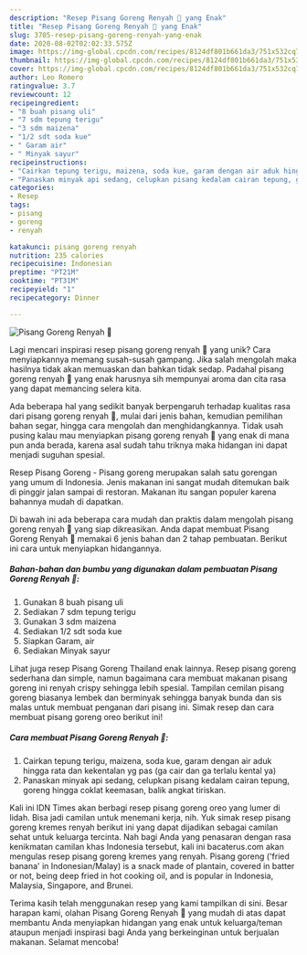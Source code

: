 ```yaml
---
description: "Resep Pisang Goreng Renyah 🍌 yang Enak"
title: "Resep Pisang Goreng Renyah 🍌 yang Enak"
slug: 3705-resep-pisang-goreng-renyah-yang-enak
date: 2020-08-02T02:02:33.575Z
image: https://img-global.cpcdn.com/recipes/8124df801b661da3/751x532cq70/pisang-goreng-renyah-🍌-foto-resep-utama.jpg
thumbnail: https://img-global.cpcdn.com/recipes/8124df801b661da3/751x532cq70/pisang-goreng-renyah-🍌-foto-resep-utama.jpg
cover: https://img-global.cpcdn.com/recipes/8124df801b661da3/751x532cq70/pisang-goreng-renyah-🍌-foto-resep-utama.jpg
author: Leo Romero
ratingvalue: 3.7
reviewcount: 12
recipeingredient:
- "8 buah pisang uli"
- "7 sdm tepung terigu"
- "3 sdm maizena"
- "1/2 sdt soda kue"
- " Garam air"
- " Minyak sayur"
recipeinstructions:
- "Cairkan tepung terigu, maizena, soda kue, garam dengan air aduk hingga rata dan kekentalan yg pas (ga cair dan ga terlalu kental ya)"
- "Panaskan minyak api sedang, celupkan pisang kedalam cairan tepung, goreng hingga coklat keemasan, balik angkat tiriskan."
categories:
- Resep
tags:
- pisang
- goreng
- renyah

katakunci: pisang goreng renyah 
nutrition: 235 calories
recipecuisine: Indonesian
preptime: "PT21M"
cooktime: "PT31M"
recipeyield: "1"
recipecategory: Dinner

---
```



![Pisang Goreng Renyah 🍌](https://img-global.cpcdn.com/recipes/8124df801b661da3/751x532cq70/pisang-goreng-renyah-🍌-foto-resep-utama.jpg)

Lagi mencari inspirasi resep pisang goreng renyah 🍌 yang unik? Cara menyiapkannya memang susah-susah gampang. Jika salah mengolah maka hasilnya tidak akan memuaskan dan bahkan tidak sedap. Padahal pisang goreng renyah 🍌 yang enak harusnya sih mempunyai aroma dan cita rasa yang dapat memancing selera kita.

Ada beberapa hal yang sedikit banyak berpengaruh terhadap kualitas rasa dari pisang goreng renyah 🍌, mulai dari jenis bahan, kemudian pemilihan bahan segar, hingga cara mengolah dan menghidangkannya. Tidak usah pusing kalau mau menyiapkan pisang goreng renyah 🍌 yang enak di mana pun anda berada, karena asal sudah tahu triknya maka hidangan ini dapat menjadi suguhan spesial.

Resep Pisang Goreng - Pisang goreng merupakan salah satu gorengan yang umum di Indonesia. Jenis makanan ini sangat mudah ditemukan baik di pinggir jalan sampai di restoran. Makanan itu sangan populer karena bahannya mudah di dapatkan.


Di bawah ini ada beberapa cara mudah dan praktis dalam mengolah pisang goreng renyah 🍌 yang siap dikreasikan. Anda dapat membuat Pisang Goreng Renyah 🍌 memakai 6 jenis bahan dan 2 tahap pembuatan. Berikut ini cara untuk menyiapkan hidangannya.

<!--inarticleads1-->

##### Bahan-bahan dan bumbu yang digunakan dalam pembuatan Pisang Goreng Renyah 🍌:

1. Gunakan 8 buah pisang uli
1. Sediakan 7 sdm tepung terigu
1. Gunakan 3 sdm maizena
1. Sediakan 1/2 sdt soda kue
1. Siapkan  Garam, air
1. Sediakan  Minyak sayur


Lihat juga resep Pisang Goreng Thailand enak lainnya. Resep pisang goreng sederhana dan simple, namun bagaimana cara membuat makanan pisang goreng ini renyah crispy sehingga lebih spesial. Tampilan cemilan pisang goreng biasanya lembek dan berminyak sehingga banyak bunda dan sis malas untuk membuat penganan dari pisang ini. Simak resep dan cara membuat pisang goreng oreo berikut ini! 

<!--inarticleads2-->

##### Cara membuat Pisang Goreng Renyah 🍌:

1. Cairkan tepung terigu, maizena, soda kue, garam dengan air aduk hingga rata dan kekentalan yg pas (ga cair dan ga terlalu kental ya)
1. Panaskan minyak api sedang, celupkan pisang kedalam cairan tepung, goreng hingga coklat keemasan, balik angkat tiriskan.


Kali ini IDN Times akan berbagi resep pisang goreng oreo yang lumer di lidah. Bisa jadi camilan untuk menemani kerja, nih. Yuk simak resep pisang goreng kremes renyah berikut ini yang dapat dijadikan sebagai camilan sehat untuk keluarga tercinta. Nah bagi Anda yang penasaran dengan rasa kenikmatan camilan khas Indonesia tersebut, kali ini bacaterus.com akan mengulas resep pisang goreng kremes yang renyah. Pisang goreng (&#39;fried banana&#39; in Indonesian/Malay) is a snack made of plantain, covered in batter or not, being deep fried in hot cooking oil, and is popular in Indonesia, Malaysia, Singapore, and Brunei. 

Terima kasih telah menggunakan resep yang kami tampilkan di sini. Besar harapan kami, olahan Pisang Goreng Renyah 🍌 yang mudah di atas dapat membantu Anda menyiapkan hidangan yang enak untuk keluarga/teman ataupun menjadi inspirasi bagi Anda yang berkeinginan untuk berjualan makanan. Selamat mencoba!
